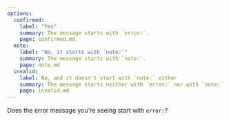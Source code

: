 ```yaml
---
options:
  confirmed:
    label: "Yes"
    summary: The message starts with `error:`.
    page: confirmed.md
  note:
    label: "No, it starts with `note:`"
    summary: The message starts with `note:`.
    page: note.md
  invalid:
    label: No, and it doesn't start with `note:` either
    summary: The message starts neither with `error:` nor with `note:`.
    page: invalid.md
---
```


Does the error message you're seeing start with `error:`?
